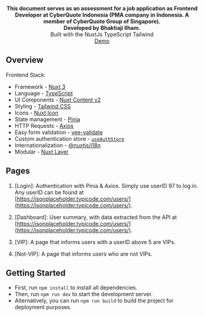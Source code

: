 <div align="center"><strong>This document serves as an assessment for a job application as Frontend Developer at CyberQuote Indonesia (PMA company in Indonesia. A member of CyberQuote Group of Singapore). <br/> Developed by Bhaktiaji Ilham.</strong></div>

<div align="center">Built with the NuxtJs TypeScript Tailwind</div>

<div align="center"><a href="#">Demo</a></div>


## Overview

Frontend Stack:

- Framework - [Nuxt 3](https://v3.nuxtjs.org/)
- Language - [TypeScript](https://www.typescriptlang.org/)
- UI Components - [Nuxt Content v2](https://content.nuxtjs.org/)
- Styling - [Tailwind CSS](https://tailwindcss.com/)
- Icons - [Nuxt Icon](https://github.com/nuxt-modules/icon)
- State management - [Pinia](https://pinia.vuejs.org/)
- HTTP Requests - [Axios](https://axios-http.com/)
- Easy form validation - [vee-validate](https://vee-validate.logaretm.com/v4/)
- Custom authentication store - [`useAuthStore`](./stores/auth.ts)
- Internationalization - [@nuxtjs/i18n](https://v8.i18n.nuxtjs.org/)
- Modular - [Nuxt Layer](https://nuxt.com/docs/getting-started/layers)


## Pages

1. [Login]: Authentication with Pinia & Axios. Simply use userID 97 to log in. Any userID can be found at [https://jsonplaceholder.typicode.com/users/](https://jsonplaceholder.typicode.com/users/).

2. [Dashboard]: User summary, with data extracted from the API at [https://jsonplaceholder.typicode.com/users/](https://jsonplaceholder.typicode.com/users/).

3. [VIP]: A page that informs users with a userID above 5 are VIPs.

4. [Not-VIP]: A page that informs users who are not VIPs.


## Getting Started

- First, run `npm install` to install all dependencies.
- Then, run `npm run dev` to start the development server.
- Alternatively, you can run `npm run build` to build the project for deployment purposes.